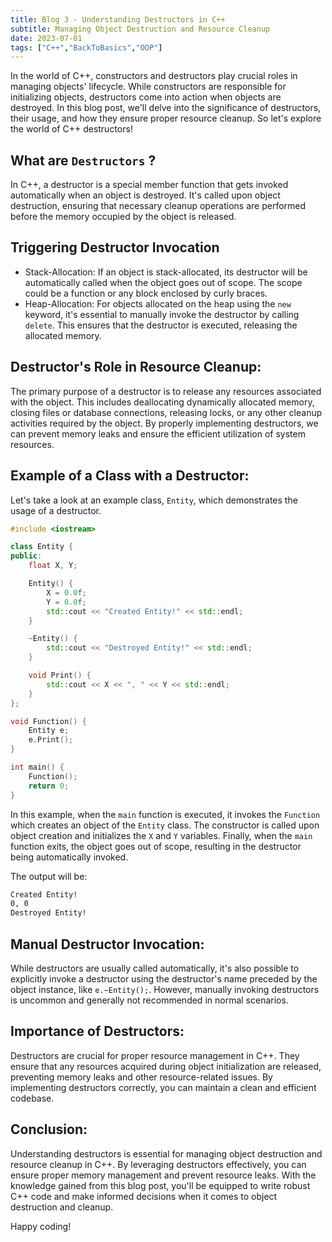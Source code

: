 ```yaml
---
title: Blog 3 - Understanding Destructors in C++
subtitle: Managing Object Destruction and Resource Cleanup
date: 2023-07-01
tags: ["C++","BackToBasics","OOP"]
---
```


In the world of C++, constructors and destructors play crucial roles in managing objects' lifecycle. While constructors are responsible for initializing objects, destructors come into action when objects are destroyed. In this blog post, we'll delve into the significance of destructors, their usage, and how they ensure proper resource cleanup. So let's explore the world of C++ destructors!

<!--more-->

## What are `Destructors` ?

In C++, a destructor is a special member function that gets invoked automatically when an object is destroyed. It's called upon object destruction, ensuring that necessary cleanup operations are performed before the memory occupied by the object is released.

## Triggering Destructor Invocation

- Stack-Allocation: If an object is stack-allocated, its destructor will be automatically called when the object goes out of scope. The scope could be a function or any block enclosed by curly braces.
- Heap-Allocation: For objects allocated on the heap using the `new` keyword, it's essential to manually invoke the destructor by calling `delete`. This ensures that the destructor is executed, releasing the allocated memory.

## Destructor's Role in Resource Cleanup: 
The primary purpose of a destructor is to release any resources associated with the object. This includes deallocating dynamically allocated memory, closing files or database connections, releasing locks, or any other cleanup activities required by the object. By properly implementing destructors, we can prevent memory leaks and ensure the efficient utilization of system resources.

## Example of a Class with a Destructor:

Let's take a look at an example class, `Entity`, which demonstrates the usage of a destructor.

```cpp
#include <iostream>

class Entity {
public:
    float X, Y;

    Entity() {
        X = 0.0f;
        Y = 0.0f;
        std::cout << "Created Entity!" << std::endl;
    }

    ~Entity() {
        std::cout << "Destroyed Entity!" << std::endl;
    }

    void Print() {
        std::cout << X << ", " << Y << std::endl;
    }
};

void Function() {
    Entity e;
    e.Print();
}

int main() {
    Function();
    return 0;
}
```
In this example, when the `main` function is executed, it invokes the `Function` which creates an object of the `Entity` class. The constructor is called upon object creation and initializes the `X` and `Y` variables. Finally, when the `main` function exits, the object goes out of scope, resulting in the destructor being automatically invoked.

The output will be:

```bash
Created Entity!
0, 0
Destroyed Entity!
```

## Manual Destructor Invocation: 
While destructors are usually called automatically, it's also possible to explicitly invoke a destructor using the destructor's name preceded by the object instance, like `e.~Entity();`. However, manually invoking destructors is uncommon and generally not recommended in normal scenarios.

## Importance of Destructors: 
Destructors are crucial for proper resource management in C++. They ensure that any resources acquired during object initialization are released, preventing memory leaks and other resource-related issues. By implementing destructors correctly, you can maintain a clean and efficient codebase.

## Conclusion: 
Understanding destructors is essential for managing object destruction and resource cleanup in C++. By leveraging destructors effectively, you can ensure proper memory management and prevent resource leaks. With the knowledge gained from this blog post, you'll be equipped to write robust C++ code and make informed decisions when it comes to object destruction and cleanup. 

Happy coding!